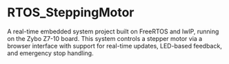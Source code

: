 # RTOS_SteppingMotor
A real-time embedded system project built on FreeRTOS and lwIP, running on the Zybo Z7-10 board. This system controls a stepper motor via a browser interface with support for real-time updates, LED-based feedback, and emergency stop handling.
